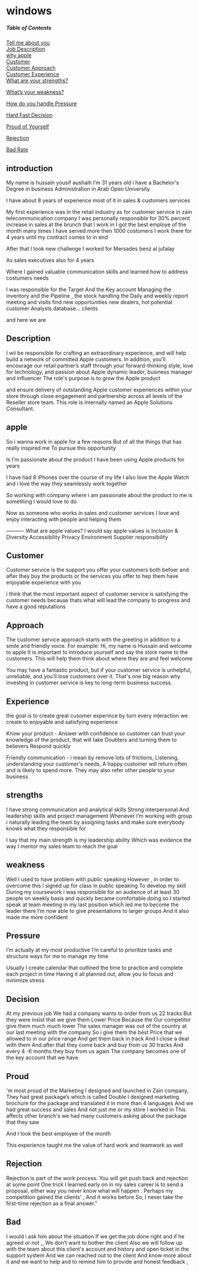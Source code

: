 # windows


##### Table of Contents  
[Tell me about you](#introduction)  
[Job Description](#Description)  
[why apple](#apple)  
[Customer](#Customer)  
[Customer Approach](#Approach)  
[Customer Experience](#Experience)  
[What are your strengths?](#strengths) 

[What’s your weakness?](#weakness) 

[How do you handle Pressure](#Pressure) 

[Hard Fast Decision](#Decision) 

[Proud of Yourself](#Proud)

[Rejection](#Rejection)

[Bad Rate](#Bad)


<a name="headers"/>

## introduction
My name is hussain yousif aushaih 
I’m 31 years old 
i have a Bachelor's Degree in business Administration in Arab Open University 

I have about 8 years of experience most of it in sales & customers services  

My first experience was in the retail industry as for customer service in zain telecommunication company 
I was personally responsible for 30% percent increase in sales at the brunch that I work in
I got the best employe of the month many times 
I have served more then 1000 costomers 
I work there for 4 years until my contract comes to in end 

After that I took new challenge I worked for Mersades benz al jufalay 

As sales executives also for 4 years 

Where I gained valuable communication skills and learned how to address costumers needs 

I was responsible for the Target And the Key account 
Managing the inventory and the Pipeline , the stock 
handling the Daily and weekly report 
meeting and visits 
find new opportunities new dealers, hot potential customer
Analysts database... clients 

and here we are 


## Description
I wii be responsible for crafting an extraordinary experience, and will help build a network of committed Apple customers. 
In addition, you’ll encourage our retail partner’s staff through your forward-thinking style, love for technology, and passion about Apple
dynamic leader, business manager and influencer
The role's purpose is to grow the Apple product

and ensure delivery of outstanding Apple customer experiences within your store through close engagement and partnership across all levels of the Reseller store team. 
This role is internally named an Apple Solutions Consultant.

## apple
So i wanna work in apple for a few reasons 
But of all the things that has really inspired me 
To pursue this opportunity 

Is I’m passionate about the product 
I have been using Apple products for years 

I have had 8 iPhones over the course of my life 
I also love the Apple Watch and i love the way they seamlessly work together 

So working with company where i am passionate about the product to me is something I would love to do 

Now as someone who works in sales and customer services I love and enjoy interacting with people and helping them 

———-
What are apple values?
I would say apple values is 
Inclusion & Diversity
Accessibility 
Privacy 
Environment 
Supplier responsibility


## Customer 
Customer service is the support you offer your customers both befoer and after they buy the products 
or the services you offer to hep them have enjoyable experience with you  

i think that the most important aspect of customer service is satisfying the customer needs 
because thats what will lead the company to progress and have a good reputations 

## Approach
The customer service approach starts with the greeting in addition to a smile and friendly voice. For example:
Hi, my name is Hussain and welcome to apple It is important to introduce yourself and say the store name to the customers. 
This will help them think about where they are and feel welcome


You may have a fantastic product, but if your customer service is unhelpful, unreliable, and you’ll lose customers over it.
That's one big reason why investing in customer service is key to long-term business success.

## Experience
the goal is to create great cusomer experince by turn every interaction we create to enjoyable and satisfying experience

Know your product - Answer with confidence so customer can trust your knowledge of the product, that will take Doubters and turning them to believers
Respond quickly 

Friendly communication - i mean by remove lots of frictions, Listening, understanding your customer's needs,
A happy customer will return often and is likely to spend more. They may also refer other people to your business


## strengths
I have strong communication and analytical skills 
Strong interpersonal And leadership skills and project management 
Whenever I’m working with group i naturally leading the team by assigning tasks and make sure everybody knows what they responsible for

I say that my main strength is my leadership ability 
Which was evidence the way I mentor my sales team to reach the goal 

## weakness
Well I used to have problem with public speaking 
However , in order to overcome this 
I signed up for class in public speaking 
To develop my skill 
During my coursework i was responsible for an audience of at least 30 people on weekly basis and quickly became comfortable doing so 
I started speak at team meeting in my last position which led me to become the leader there 
I’m now able to give presentations to larger groups
And it also made me more confident 


## Pressure
I’m actually at my most productive I’m careful to prioritize tasks and structure ways for me to manage my time 

Usually I create calendar that outlined the time to practice and complete each project in time 
Having it all planned out, allow you to focus and minimize stress 

## Decision
At my previous job We had a company wants to order from us 22 tracks 
But they were insist that we give them Lower Price
Because the Our competitor give them much much lower 
The sales manager was out of the country at our last meeting with the company
So i give them the best Price that we allowed to in our price range
And get them back in track 
And I close a deal with them
And after that they come back and buy from us 30 tracks
And every 4 -6 months they buy from us again 
The company becomes one of the key account that we have 


## Proud
'm most proud of the Marketing I designed and launched in Zain company,
They had great package’s which is called Double 
I designed marketing brochure for the package and translated it in more than 4 languages 
And we had great success and sales 
And not just me or my store I worked in
This affects other branch's we had many customers asking about the package that they saw

And I took the best employee of the month 

This experience taught me the value of hard work and teamwork as well

## Rejection
Rejection is part of the work process. You will get push back and rejection at some point 
One trick I learned early on in my sales career is to send a proposal, either way you never know what will happen . 
Perhaps my competition gained the clients' , And it works before 
So, I never take the first-time rejection as a final answer."


## Bad 
I would i ask him about the situation 
If we get the job done right and if he agreed or not ,, We don’t want to bother the client
Also we will follow up with the team about this client's account and history and open ticket in the support system
And we can reached out to the client
And know more about it and we want to help and to remind him to provide and honest feedback ,








